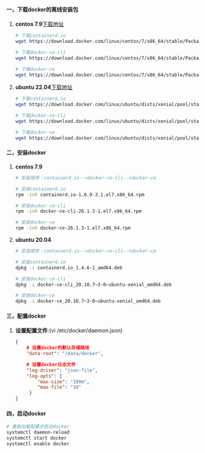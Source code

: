#### 一，下载docker的离线安装包

1. **centos 7.9**[下载地址](https://download.docker.com/linux/centos/7/x86_64/stable/Packages/)

   ```bash
   # 下载containerd.io
   wget https://download.docker.com/linux/centos/7/x86_64/stable/Packages/containerd.io-1.6.9-3.1.el7.x86_64.rpm
   
   # 下载docker-ce-cli
   wget https://download.docker.com/linux/centos/7/x86_64/stable/Packages/docker-ce-cli-26.1.3-1.el7.x86_64.rpm
   
   # 下载docker-ce
   wget https://download.docker.com/linux/centos/7/x86_64/stable/Packages/docker-ce-26.1.3-1.el7.x86_64.rpm
   ```

2. **ubuntu 22.04**[下载地址](https://download.docker.com/linux/ubuntu/dists/xenial/pool/stable/amd64/)

   ```bash
   # 下载containerd.io
   wget https://download.docker.com/linux/ubuntu/dists/xenial/pool/stable/amd64/containerd.io_1.4.6-1_amd64.deb
   
   # 下载docker-ce-cli
   wget https://download.docker.com/linux/ubuntu/dists/xenial/pool/stable/amd64/docker-ce-cli_20.10.7~3-0~ubuntu-xenial_amd64.deb
   
   # 下载docker-ce
   wget https://download.docker.com/linux/ubuntu/dists/xenial/pool/stable/amd64/docker-ce_20.10.7~3-0~ubuntu-xenial_amd64.deb
   ```

#### 二，安装docker

1. **centos 7.9**

   ```bash
   # 安装顺序：containerd.io-->docker-ce-cli-->docker-ce
   
   # 安装containerd.io
   rpm -ivh containerd.io-1.6.9-3.1.el7.x86_64.rpm
   
   # 安装docker-ce-cli
   rpm -ivh docker-ce-cli-26.1.3-1.el7.x86_64.rpm
   
   # 安装docker-ce
   rpm -ivh docker-ce-26.1.3-1.el7.x86_64.rpm
   ```

2. **ubuntu 20.04**

   ```bash
   # 安装顺序：containerd.io-->docker-ce-cli-->docker-ce
   
   # 安装containerd.io
   dpkg -i containerd.io_1.4.6-1_amd64.deb
   
   # 安装docker-ce-cli
   dpkg -i docker-ce-cli_20.10.7~3-0~ubuntu-xenial_amd64.deb
   
   # 安装docker-ce
   dpkg -i docker-ce_20.10.7~3-0~ubuntu-xenial_amd64.deb
   ```

#### 三，配置docker

1. **设置配置文件**:(vi /etc/docker/daemon.json)

   ```json
   {
       # 设置docker的默认存储路径 
       "data-root": "/data/docker",
   
       # 设置docker日志文件
       "log-driver": "json-file",
       "log-opts": {
           "max-size": "100m",
           "max-file": "10"
        }
   }
   ```

#### 四，启动docker

```bash
# 重新加载配置并启动docker
systemctl daemon-reload
systemctl start docker
systemctl enable docker
```

